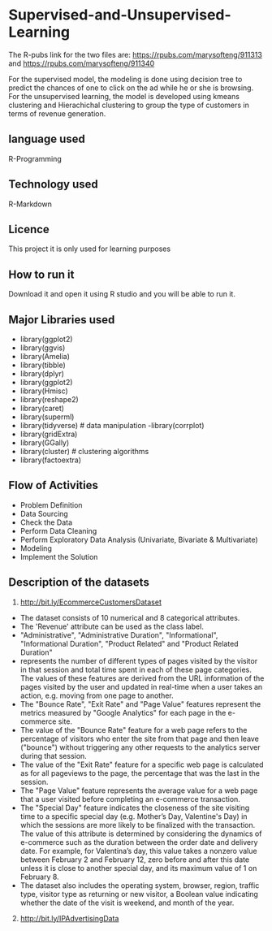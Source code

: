 # Supervised-and-Unsupervised-Learning
The R-pubs link for the two files are:
 https://rpubs.com/marysofteng/911313 and https://rpubs.com/marysofteng/911340 
 
 For the supervised model, the modeling is done using decision tree to predict the chances of one to click on the ad while he or she is browsing.
 For the unsupervised learning, the model is developed using kmeans clustering and Hierachichal clustering to group the type of customers in terms of revenue generation.
 ## language used
 
 R-Programming
 ## Technology used

R-Markdown

## Licence

This project it is only used for learning purposes

## How to run it

Download it and open it using R studio and you will be able to run it.
 ## Major Libraries used

- library(ggplot2)
- library(ggvis)
- library(Amelia)
- library(tibble)
- library(dplyr)
- library(ggplot2)
- library(Hmisc)
- library(reshape2)
- library(caret)
- library(superml)
- library(tidyverse) # data manipulation
-library(corrplot)
- library(gridExtra)
- library(GGally)
- library(cluster) # clustering algorithms 
- library(factoextra)

## Flow of Activities

- Problem Definition
- Data Sourcing
- Check the Data
- Perform Data Cleaning
- Perform Exploratory Data Analysis  (Univariate, Bivariate & Multivariate)
- Modeling
- Implement the Solution

## Description of the datasets
1. http://bit.ly/EcommerceCustomersDataset 
- The dataset consists of 10 numerical and 8 categorical attributes. 
- The 'Revenue' attribute can be used as the class label.
- "Administrative", "Administrative Duration", "Informational", "Informational Duration", "Product Related" and "Product Related Duration" 
- represents the number of different types of pages visited by the visitor in that session and total time spent in each of these page categories.
The values of these features are derived from the URL information of the pages visited by the user and updated in real-time when a user takes an action,
e.g. moving from one page to another. 
- The "Bounce Rate", "Exit Rate" and "Page Value" features represent the metrics measured by "Google Analytics" for each page in the e-commerce site. 
- The value of the "Bounce Rate" feature for a web page refers to the percentage of visitors who enter the site from that page and
 then leave ("bounce") without triggering any other requests to the analytics server during that session. 
- The value of the "Exit Rate" feature for a specific web page is calculated as for all pageviews to the page, the percentage that was the last in the session.
- The "Page Value" feature represents the average value for a web page that a user visited before completing an e-commerce transaction. 
- The "Special Day" feature indicates the closeness of the site visiting time to a specific special day (e.g. Mother’s Day, Valentine's Day) 
in which the sessions are more likely to be finalized with the transaction. The value of this attribute is determined by considering 
the dynamics of e-commerce such as the duration between the order date and delivery date. For example, for Valentina’s day, 
this value takes a nonzero value between February 2 and February 12, zero before and after this date unless it is close to another special day, 
and its maximum value of 1 on February 8. 
- The dataset also includes the operating system, browser, region, traffic type, visitor type as returning or new visitor, a Boolean value indicating whether the date of the visit is weekend, and month of the year.
2. http://bit.ly/IPAdvertisingData 
